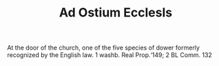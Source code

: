 ---
title: Ad Ostium Ecclesls
permalink: "/definitions/ad-ostium-ecclesls.html"
body: At the door of the church, one of the five species of dower formerly recognized
  by the English law. 1 washb. Real Prop.‘149; 2 BL Comm. 132
published_at: '2018-07-07'
layout: post
---